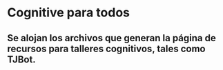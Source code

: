 # Cognitive para todos
## Se alojan los archivos que generan la página de recursos para talleres cognitivos, tales como TJBot.